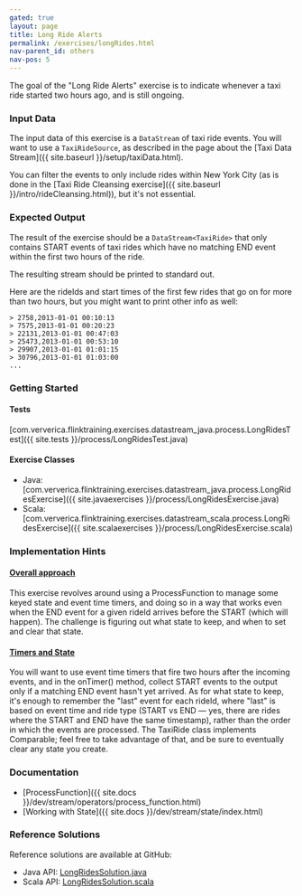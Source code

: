 ```yaml
---
gated: true
layout: page
title: Long Ride Alerts
permalink: /exercises/longRides.html
nav-parent_id: others
nav-pos: 5
---
```


The goal of the "Long Ride Alerts" exercise is to indicate whenever a taxi ride started two hours ago, and is still ongoing.

### Input Data

The input data of this exercise is a `DataStream` of taxi ride events. You will want to use a `TaxiRideSource`, as described in the page about the [Taxi Data Stream]({{ site.baseurl }}/setup/taxiData.html).

You can filter the events to only include rides within New York City (as is done in the [Taxi Ride Cleansing exercise]({{ site.baseurl }}/intro/rideCleansing.html)), but it's not essential.

### Expected Output

The result of the exercise should be a `DataStream<TaxiRide>` that only contains START events of taxi rides which have no matching END event within the first two hours of the ride.

The resulting stream should be printed to standard out.

Here are the rideIds and start times of the first few rides that go on for more than two hours, but you might want to print other info as well:

~~~
> 2758,2013-01-01 00:10:13
> 7575,2013-01-01 00:20:23
> 22131,2013-01-01 00:47:03
> 25473,2013-01-01 00:53:10
> 29907,2013-01-01 01:01:15
> 30796,2013-01-01 01:03:00
...
~~~

### Getting Started

#### Tests

[com.ververica.flinktraining.exercises.datastream_java.process.LongRidesTest]({{ site.tests }}/process/LongRidesTest.java)

#### Exercise Classes

- Java: [com.ververica.flinktraining.exercises.datastream_java.process.LongRidesExercise]({{ site.javaexercises }}/process/LongRidesExercise.java)
- Scala: [com.ververica.flinktraining.exercises.datastream_scala.process.LongRidesExercise]({{ site.scalaexercises }}/process/LongRidesExercise.scala)

### Implementation Hints

<div class="panel-group" id="accordion" role="tablist" aria-multiselectable="true">
  <div class="panel panel-default">
    <div class="panel-heading" role="tab" id="headingOne">
      <h4 class="panel-title">
        <a class="collapsed" role="button" data-toggle="collapse" data-parent="#accordion" href="#collapseOne" aria-expanded="false" aria-controls="collapseOne">
Overall approach
        </a>
      </h4>
    </div>
    <div id="collapseOne" class="panel-collapse collapse" role="tabpanel" aria-labelledby="headingOne">
      <div class="panel-body" markdown="span">
This exercise revolves around using a ProcessFunction to manage some keyed state and event time timers, and doing so in a way that works even when the END event for a given rideId arrives before the START (which will happen). The challenge is figuring out what state to keep, and when to set and clear that state.
      </div>
    </div>
  </div>
  <div class="panel panel-default">
    <div class="panel-heading" role="tab" id="headingTwo">
      <h4 class="panel-title">
        <a class="collapsed" role="button" data-toggle="collapse" data-parent="#accordion" href="#collapseTwo" aria-expanded="false" aria-controls="collapseTwo">
Timers and State
        </a>
      </h4>
    </div>
    <div id="collapseTwo" class="panel-collapse collapse" role="tabpanel" aria-labelledby="headingTwo">
      <div class="panel-body" markdown="span">
You will want to use event time timers that fire two hours after the incoming events, and in the onTimer() method, collect START events to the output only if a matching END event hasn't yet arrived. As for what state to keep, it's enough to remember the "last" event for each rideId, where "last" is based on event time and ride type (START vs END &mdash; yes, there are rides where the START and END have the same timestamp), rather than the order in which the events are processed. The TaxiRide class implements Comparable; feel free to take advantage of that, and be sure to eventually clear any state you create.
      </div>
    </div>
  </div>
</div>

### Documentation

- [ProcessFunction]({{ site.docs }}/dev/stream/operators/process_function.html)
- [Working with State]({{ site.docs }}/dev/stream/state/index.html)

### Reference Solutions

Reference solutions are available at GitHub:

- Java API: [LongRidesSolution.java]({{site.javasolutions}}/process/LongRidesSolution.java)
- Scala API: [LongRidesSolution.scala]({{site.scalasolutions}}/process/LongRidesSolution.scala)
